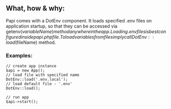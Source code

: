 ## What, how & why:
Papi comes with a DotEnv component. It loads specified .env files on application startup, so that they can be accessed via getenv($variableName) method anywhere in the app. Loading .env files is best configured inside papi.php file. To load variables from file simply call DotEnv::load($fileName) method.

### Examples:
```
// create app instance
$api = new App();
// load file with specified name
DotEnv::load('.env.local');
// load default file - '.env' 
DotEnv::load();

// run app
$api->start();
```